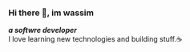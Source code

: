 ### Hi there 👋, im wassim
***a softwre developer***  
I love learning new technologies and building stuff.☕
